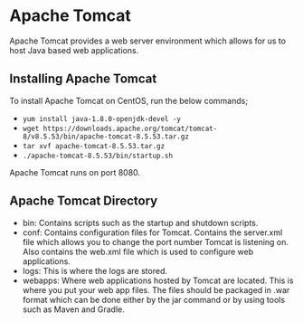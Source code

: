 # Apache Tomcat
Apache Tomcat provides a web server environment which allows for us to host Java based web applications.

## Installing Apache Tomcat
To install Apache Tomcat on CentOS, run the below commands;
- `yum install java-1.8.0-openjdk-devel -y`
- `wget https://downloads.apache.org/tomcat/tomcat-8/v8.5.53/bin/apache-tomcat-8.5.53.tar.gz`
- `tar xvf apache-tomcat-8.5.53.tar.gz`
- `./apache-tomcat-8.5.53/bin/startup.sh`

Apache Tomcat runs on port 8080.

## Apache Tomcat Directory
- bin: Contains scripts such as the startup and shutdown scripts.
- conf: Contains configuration files for Tomcat. Contains the server.xml file which allows you to change the port number Tomcat is listening on. Also contains the web.xml file which is used to configure web applications.
- logs: This is where the logs are stored.
- webapps: Where web applications hosted by Tomcat are located. This is where you put your web app files. The files should be packaged in .war format which can be done either by the jar command or by using tools such as Maven and Gradle. 